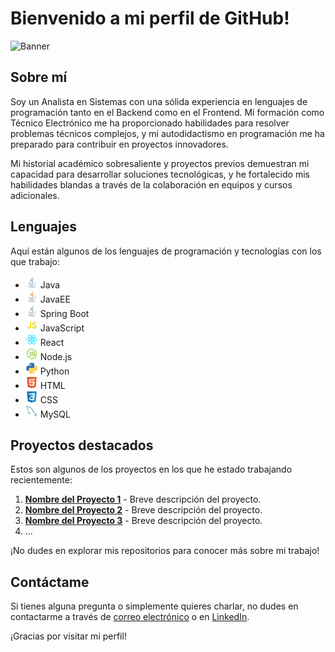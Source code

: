 
# Bienvenido a mi perfil de GitHub!

![Banner](url_de_tu_imagen)

## Sobre mí

Soy un Analista en Sistemas con una sólida experiencia en lenguajes de programación tanto en el Backend como en el Frontend. Mi formación como Técnico Electrónico me ha proporcionado habilidades para resolver problemas técnicos complejos, y mi autodidactismo en programación me ha preparado para contribuir en proyectos innovadores. 

Mi historial académico sobresaliente y proyectos previos demuestran mi capacidad para desarrollar soluciones tecnológicas, y he fortalecido mis habilidades blandas a través de la colaboración en equipos y cursos adicionales.


## Lenguajes

Aquí están algunos de los lenguajes de programación y tecnologías con los que trabajo:

- <img src="https://raw.githubusercontent.com/vscode-icons/vscode-icons/master/icons/file_type_java.svg" alt="Java" width="20"/> Java
- <img src="https://raw.githubusercontent.com/vscode-icons/vscode-icons/master/icons/file_type_jar.svg" alt="JavaEE" width="20"/> JavaEE
- <img src="https://raw.githubusercontent.com/vscode-icons/vscode-icons/master/icons/file_type_java.svg" alt="Spring Boot" width="20"/> Spring Boot
- <img src="https://raw.githubusercontent.com/vscode-icons/vscode-icons/master/icons/file_type_js.svg" alt="JavaScript" width="20"/> JavaScript
- <img src="https://raw.githubusercontent.com/vscode-icons/vscode-icons/master/icons/file_type_reactjs.svg" alt="React" width="20"/> React
- <img src="https://raw.githubusercontent.com/vscode-icons/vscode-icons/master/icons/file_type_node.svg" alt="Node.js" width="20"/> Node.js
- <img src="https://raw.githubusercontent.com/vscode-icons/vscode-icons/master/icons/file_type_python.svg" alt="Python" width="20"/> Python
- <img src="https://raw.githubusercontent.com/vscode-icons/vscode-icons/master/icons/file_type_html.svg" alt="HTML" width="20"/> HTML
- <img src="https://raw.githubusercontent.com/vscode-icons/vscode-icons/master/icons/file_type_css.svg" alt="CSS" width="20"/> CSS
- <img src="https://raw.githubusercontent.com/vscode-icons/vscode-icons/master/icons/file_type_mysql.svg" alt="MySQL" width="20"/> MySQL


## Proyectos destacados
Estos son algunos de los proyectos en los que he estado trabajando recientemente:

1. **[Nombre del Proyecto 1](enlace_del_proyecto_1)** - Breve descripción del proyecto.
2. **[Nombre del Proyecto 2](enlace_del_proyecto_2)** - Breve descripción del proyecto.
3. **[Nombre del Proyecto 3](enlace_del_proyecto_3)** - Breve descripción del proyecto.
4. ...

¡No dudes en explorar mis repositorios para conocer más sobre mi trabajo!

## Contáctame
Si tienes alguna pregunta o simplemente quieres charlar, no dudes en contactarme a través de [correo electrónico](mailto:tu_correo_electronico) o en [LinkedIn](enlace_a_tu_perfil_de_LinkedIn).

¡Gracias por visitar mi perfil!
